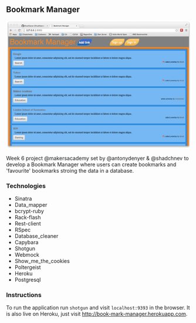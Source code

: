 Bookmark Manager
---
![](bookmark-manager.png?raw=true)

Week 6 project @makersacademy set by @antonydenyer &
@shadchnev to develop a Bookmark Manager where users
can create bookmarks and 'favourite' bookmarks stroing
the data in a database.

### Technologies
* Sinatra
* Data_mapper
* bcrypt-ruby
* Rack-flash
* Rest-client
* RSpec
* Database_cleaner
* Capybara
* Shotgun
* Webmock
* Show_me_the_cookies
* Poltergeist
* Heroku
* Postgresql

### Instructions
To run the application run `shotgun` and visit
`localhost:9393` in the browser. It is also live on
Heroku, just visit http://book-mark-manager.herokuapp.com.
